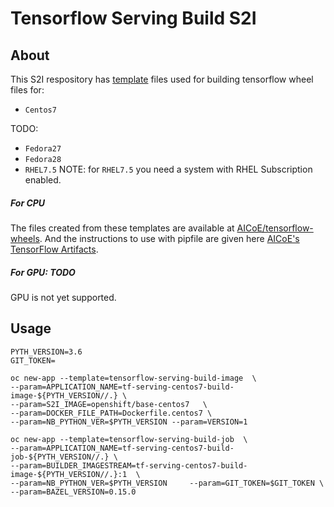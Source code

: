 # Tensorflow Serving Build S2I

## About

This S2I respository has [template](https://docs.openshift.org/latest/dev_guide/templates.html) files used for building tensorflow wheel files for:
* `Centos7`

TODO:
* `Fedora27`
* `Fedora28`
* `RHEL7.5`
NOTE: for `RHEL7.5` you need a system with RHEL Subscription enabled.

##### For CPU 
The files created from these templates are available at [AICoE/tensorflow-wheels](https://github.com/AICoE/tensorflow-wheels/releases).
And the instructions to use with pipfile are given here [AICoE's TensorFlow Artifacts](https://index-aicoe.a3c1.starter-us-west-1.openshiftapps.com/).

##### For GPU: TODO
GPU is not yet supported.




## Usage

```
PYTH_VERSION=3.6
GIT_TOKEN=
```

```
oc new-app --template=tensorflow-serving-build-image  \
--param=APPLICATION_NAME=tf-serving-centos7-build-image-${PYTH_VERSION//.} \
--param=S2I_IMAGE=openshift/base-centos7   \
--param=DOCKER_FILE_PATH=Dockerfile.centos7 \
--param=NB_PYTHON_VER=$PYTH_VERSION --param=VERSION=1
```

```
oc new-app --template=tensorflow-serving-build-job  \
--param=APPLICATION_NAME=tf-serving-centos7-build-job-${PYTH_VERSION//.} \
--param=BUILDER_IMAGESTREAM=tf-serving-centos7-build-image-${PYTH_VERSION//.}:1  \
--param=NB_PYTHON_VER=$PYTH_VERSION     --param=GIT_TOKEN=$GIT_TOKEN \
--param=BAZEL_VERSION=0.15.0
```